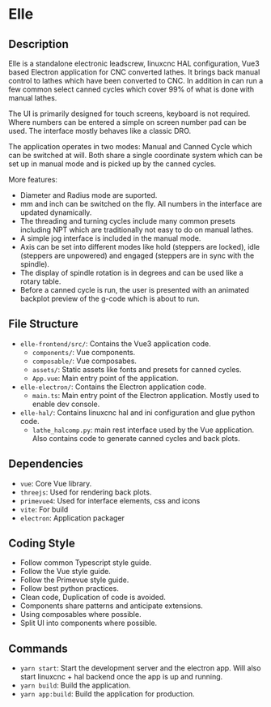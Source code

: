 # Elle

## Description
Elle is a standalone electronic leadscrew, linuxcnc HAL configuration, Vue3 based Electron application for CNC converted lathes. It brings back manual control to lathes which have been converted to CNC. In addition in can run a few common select canned cycles which cover 99% of what is done with manual lathes.

The UI is primarily designed for touch screens, keyboard is not required. Where numbers can be entered a simple on screen number pad can be used. The interface mostly behaves like a classic DRO.

The application operates in two modes: Manual and Canned Cycle which can be switched at will. Both share a single coordinate system which can be set up in manual mode and is picked up by the canned cycles. 

More features:

- Diameter and Radius mode are suported. 
- mm and inch can be switched on the fly. All numbers in the interface are updated dynamically.
- The threading and turning cycles include many common presets including NPT which are traditionally not easy to do on manual lathes.
- A simple jog interface is included in the manual mode.
- Axis can be set into different modes like hold (steppers are locked), idle (steppers are unpowered) and engaged (steppers are in sync with the spindle).
- The display of spindle rotation is in degrees and can be used like a rotary table.
- Before a canned cycle is run, the user is presented with an animated backplot preview of the g-code which is about to run.

## File Structure
- `elle-frontend/src/`: Contains the Vue3 application code.
    - `components/`: Vue components.
    - `composable/`: Vue composabes.
    - `assets/`: Static assets like fonts and presets for canned cycles.
    - `App.vue`: Main entry point of the application.
- `elle-electron/`: Contains the Electron application code.
    - `main.ts`: Main entry point of the Electron application. Mostly used to enable dev console.
- `elle-hal/`: Contains linuxcnc hal and ini configuration and glue python code.
    - `lathe_halcomp.py`: main rest interface used by the Vue application. Also contains code to generate canned cycles and back plots.

## Dependencies
- `vue`: Core Vue library.
- `threejs`: Used for rendering back plots.
- `primevue4`: Used for interface elements, css and icons
- `vite`: For build
- `electron`: Application packager

## Coding Style
- Follow common Typescript style guide.
- Follow the Vue style guide.
- Follow the Primevue style guide.
- Follow best python practices.
- Clean code, Duplication of code is avoided.
- Components share patterns and anticipate extensions.
- Using composables where possible.
- Split UI into components where possible.

## Commands
- `yarn start`: Start the development server and the electron app. Will also start linuxcnc + hal backend once the app is up and running.
- `yarn build`: Build the application.
- `yarn app:build`: Build the application for production.
